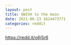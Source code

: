 ```yaml
--- 
layout: post 
title: $WISH to the moon 
date: 2021-06-23 1624473771 
categories: reddit 
--- 
```

https://redd.it/o6j5r6